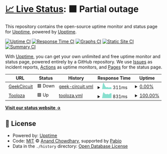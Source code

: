 # [📈 Live Status](https://upptime.github.io/upptime): <!--live status--> **🟧 Partial outage**

This repository contains the open-source uptime monitor and status page for [Upptime](https://upptime.js.org), powered by [Upptime](https://github.com/upptime/upptime).

[![Uptime CI](https://github.com/GeekCircuitOfficial/StatusPage/workflows/Uptime%20CI/badge.svg)](https://github.com/GeekCircuitOfficial/StatusPage/actions?query=workflow%3A%22Uptime+CI%22)
[![Response Time CI](https://github.com/GeekCircuitOfficial/StatusPage/workflows/Response%20Time%20CI/badge.svg)](https://github.com/GeekCircuitOfficial/StatusPage/actions?query=workflow%3A%22Response+Time+CI%22)
[![Graphs CI](https://github.com/GeekCircuitOfficial/StatusPage/workflows/Graphs%20CI/badge.svg)](https://github.com/GeekCircuitOfficial/StatusPage/actions?query=workflow%3A%22Graphs+CI%22)
[![Static Site CI](https://github.com/GeekCircuitOfficial/StatusPage/workflows/Static%20Site%20CI/badge.svg)](https://github.com/GeekCircuitOfficial/StatusPage/actions?query=workflow%3A%22Static+Site+CI%22)
[![Summary CI](https://github.com/GeekCircuitOfficial/StatusPage/workflows/Summary%20CI/badge.svg)](https://github.com/GeekCircuitOfficial/StatusPage/actions?query=workflow%3A%22Summary+CI%22)

With [Upptime](https://upptime.js.org), you can get your own unlimited and free uptime monitor and status page, powered entirely by a GitHub repository. We use [Issues](https://github.com/upptime/upptime/issues) as incident reports, [Actions](https://github.com/GeekCircuitOfficial/StatusPage/actions) as uptime monitors, and [Pages](https://upptime.github.io/upptime) for the status page.

<!--start: status pages-->
<!-- This summary is generated by Upptime (https://github.com/upptime/upptime) -->
<!-- Do not edit this manually, your changes will be overwritten -->
<!-- prettier-ignore -->
| URL | Status | History | Response Time | Uptime |
| --- | ------ | ------- | ------------- | ------ |
| <img alt="" src="https://assets.geekcircuit.com/img/favicon/favicon.png" height="13"> [GeekCircuit](https://www.geekcircuit.com/) | 🟥 Down | [geek-circuit.yml](https://github.com/GeekCircuitOfficial/StatusPage/commits/HEAD/history/geek-circuit.yml) | <details><summary><img alt="Response time graph" src="./graphs/geek-circuit/response-time-week.png" height="20"> 311ms</summary><br><a href="https://status.geekcircuit.com/history/geek-circuit"><img alt="Response time 789" src="https://img.shields.io/endpoint?url=https%3A%2F%2Fraw.githubusercontent.com%2FGeekCircuitOfficial%2FStatusPage%2FHEAD%2Fapi%2Fgeek-circuit%2Fresponse-time.json"></a><br><a href="https://status.geekcircuit.com/history/geek-circuit"><img alt="24-hour response time 329" src="https://img.shields.io/endpoint?url=https%3A%2F%2Fraw.githubusercontent.com%2FGeekCircuitOfficial%2FStatusPage%2FHEAD%2Fapi%2Fgeek-circuit%2Fresponse-time-day.json"></a><br><a href="https://status.geekcircuit.com/history/geek-circuit"><img alt="7-day response time 311" src="https://img.shields.io/endpoint?url=https%3A%2F%2Fraw.githubusercontent.com%2FGeekCircuitOfficial%2FStatusPage%2FHEAD%2Fapi%2Fgeek-circuit%2Fresponse-time-week.json"></a><br><a href="https://status.geekcircuit.com/history/geek-circuit"><img alt="30-day response time 322" src="https://img.shields.io/endpoint?url=https%3A%2F%2Fraw.githubusercontent.com%2FGeekCircuitOfficial%2FStatusPage%2FHEAD%2Fapi%2Fgeek-circuit%2Fresponse-time-month.json"></a><br><a href="https://status.geekcircuit.com/history/geek-circuit"><img alt="1-year response time 789" src="https://img.shields.io/endpoint?url=https%3A%2F%2Fraw.githubusercontent.com%2FGeekCircuitOfficial%2FStatusPage%2FHEAD%2Fapi%2Fgeek-circuit%2Fresponse-time-year.json"></a></details> | <details><summary><a href="https://status.geekcircuit.com/history/geek-circuit">0.00%</a></summary><a href="https://status.geekcircuit.com/history/geek-circuit"><img alt="All-time uptime 51.43%" src="https://img.shields.io/endpoint?url=https%3A%2F%2Fraw.githubusercontent.com%2FGeekCircuitOfficial%2FStatusPage%2FHEAD%2Fapi%2Fgeek-circuit%2Fuptime.json"></a><br><a href="https://status.geekcircuit.com/history/geek-circuit"><img alt="24-hour uptime 0.00%" src="https://img.shields.io/endpoint?url=https%3A%2F%2Fraw.githubusercontent.com%2FGeekCircuitOfficial%2FStatusPage%2FHEAD%2Fapi%2Fgeek-circuit%2Fuptime-day.json"></a><br><a href="https://status.geekcircuit.com/history/geek-circuit"><img alt="7-day uptime 0.00%" src="https://img.shields.io/endpoint?url=https%3A%2F%2Fraw.githubusercontent.com%2FGeekCircuitOfficial%2FStatusPage%2FHEAD%2Fapi%2Fgeek-circuit%2Fuptime-week.json"></a><br><a href="https://status.geekcircuit.com/history/geek-circuit"><img alt="30-day uptime 0.00%" src="https://img.shields.io/endpoint?url=https%3A%2F%2Fraw.githubusercontent.com%2FGeekCircuitOfficial%2FStatusPage%2FHEAD%2Fapi%2Fgeek-circuit%2Fuptime-month.json"></a><br><a href="https://status.geekcircuit.com/history/geek-circuit"><img alt="1-year uptime 51.43%" src="https://img.shields.io/endpoint?url=https%3A%2F%2Fraw.githubusercontent.com%2FGeekCircuitOfficial%2FStatusPage%2FHEAD%2Fapi%2Fgeek-circuit%2Fuptime-year.json"></a></details>
| <img alt="" src="https://icons.duckduckgo.com/ip3/tooloza.com.ico" height="13"> [Tooloza](https://tooloza.com/) | 🟩 Up | [tooloza.yml](https://github.com/GeekCircuitOfficial/StatusPage/commits/HEAD/history/tooloza.yml) | <details><summary><img alt="Response time graph" src="./graphs/tooloza/response-time-week.png" height="20"> 831ms</summary><br><a href="https://status.geekcircuit.com/history/tooloza"><img alt="Response time 689" src="https://img.shields.io/endpoint?url=https%3A%2F%2Fraw.githubusercontent.com%2FGeekCircuitOfficial%2FStatusPage%2FHEAD%2Fapi%2Ftooloza%2Fresponse-time.json"></a><br><a href="https://status.geekcircuit.com/history/tooloza"><img alt="24-hour response time 1762" src="https://img.shields.io/endpoint?url=https%3A%2F%2Fraw.githubusercontent.com%2FGeekCircuitOfficial%2FStatusPage%2FHEAD%2Fapi%2Ftooloza%2Fresponse-time-day.json"></a><br><a href="https://status.geekcircuit.com/history/tooloza"><img alt="7-day response time 831" src="https://img.shields.io/endpoint?url=https%3A%2F%2Fraw.githubusercontent.com%2FGeekCircuitOfficial%2FStatusPage%2FHEAD%2Fapi%2Ftooloza%2Fresponse-time-week.json"></a><br><a href="https://status.geekcircuit.com/history/tooloza"><img alt="30-day response time 740" src="https://img.shields.io/endpoint?url=https%3A%2F%2Fraw.githubusercontent.com%2FGeekCircuitOfficial%2FStatusPage%2FHEAD%2Fapi%2Ftooloza%2Fresponse-time-month.json"></a><br><a href="https://status.geekcircuit.com/history/tooloza"><img alt="1-year response time 689" src="https://img.shields.io/endpoint?url=https%3A%2F%2Fraw.githubusercontent.com%2FGeekCircuitOfficial%2FStatusPage%2FHEAD%2Fapi%2Ftooloza%2Fresponse-time-year.json"></a></details> | <details><summary><a href="https://status.geekcircuit.com/history/tooloza">100.00%</a></summary><a href="https://status.geekcircuit.com/history/tooloza"><img alt="All-time uptime 100.00%" src="https://img.shields.io/endpoint?url=https%3A%2F%2Fraw.githubusercontent.com%2FGeekCircuitOfficial%2FStatusPage%2FHEAD%2Fapi%2Ftooloza%2Fuptime.json"></a><br><a href="https://status.geekcircuit.com/history/tooloza"><img alt="24-hour uptime 100.00%" src="https://img.shields.io/endpoint?url=https%3A%2F%2Fraw.githubusercontent.com%2FGeekCircuitOfficial%2FStatusPage%2FHEAD%2Fapi%2Ftooloza%2Fuptime-day.json"></a><br><a href="https://status.geekcircuit.com/history/tooloza"><img alt="7-day uptime 100.00%" src="https://img.shields.io/endpoint?url=https%3A%2F%2Fraw.githubusercontent.com%2FGeekCircuitOfficial%2FStatusPage%2FHEAD%2Fapi%2Ftooloza%2Fuptime-week.json"></a><br><a href="https://status.geekcircuit.com/history/tooloza"><img alt="30-day uptime 100.00%" src="https://img.shields.io/endpoint?url=https%3A%2F%2Fraw.githubusercontent.com%2FGeekCircuitOfficial%2FStatusPage%2FHEAD%2Fapi%2Ftooloza%2Fuptime-month.json"></a><br><a href="https://status.geekcircuit.com/history/tooloza"><img alt="1-year uptime 100.00%" src="https://img.shields.io/endpoint?url=https%3A%2F%2Fraw.githubusercontent.com%2FGeekCircuitOfficial%2FStatusPage%2FHEAD%2Fapi%2Ftooloza%2Fuptime-year.json"></a></details>

<!--end: status pages-->

[**Visit our status website →**](https://upptime.github.io/upptime)

## 📄 License

- Powered by: [Upptime](https://github.com/upptime/upptime)
- Code: [MIT](./LICENSE) © [Anand Chowdhary](https://anandchowdhary.com), supported by [Pabio](https://pabio.com)
- Data in the `./history` directory: [Open Database License](https://opendatacommons.org/licenses/odbl/1-0/)
